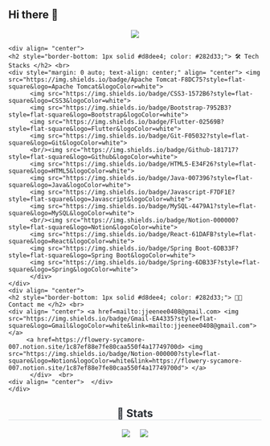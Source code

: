 ## Hi there 👋

<!--
**Kimdohaaa/Kimdohaaa** is a ✨ _special_ ✨ repository because its `README.md` (this file) appears on your GitHub profile.

Here are some ideas to get you started:

- 🔭 I’m currently working on ...
- 🌱 I’m currently learning ...
- 👯 I’m looking to collaborate on ...
- 🤔 I’m looking for help with ...
- 💬 Ask me about ...
- 📫 How to reach me: ...
- 😄 Pronouns: ...
- ⚡ Fun fact: ...
-->
<div align="center">
    <img src="https://capsule-render.vercel.app/api?type=waving&color=203b9b&height=240&text=Welcome%20to%20my%20GitHub!%20%F0%9F%91%8B&animation=blink&fontColor=ffffff&fontSize=50" />
</div>

    <div align= "center">
    <h2 style="border-bottom: 1px solid #d8dee4; color: #282d33;"> 🛠️ Tech Stacks </h2> <br> 
    <div style="margin: 0 auto; text-align: center;" align= "center"> <img src="https://img.shields.io/badge/Apache Tomcat-F8DC75?style=flat-square&logo=Apache Tomcat&logoColor=white">
          <img src="https://img.shields.io/badge/CSS3-1572B6?style=flat-square&logo=CSS3&logoColor=white">
          <img src="https://img.shields.io/badge/Bootstrap-7952B3?style=flat-square&logo=Bootstrap&logoColor=white">
          <img src="https://img.shields.io/badge/Flutter-02569B?style=flat-square&logo=Flutter&logoColor=white">
          <img src="https://img.shields.io/badge/Git-F05032?style=flat-square&logo=Git&logoColor=white">
          <br/><img src="https://img.shields.io/badge/Github-181717?style=flat-square&logo=Github&logoColor=white">
          <img src="https://img.shields.io/badge/HTML5-E34F26?style=flat-square&logo=HTML5&logoColor=white">
          <img src="https://img.shields.io/badge/Java-007396?style=flat-square&logo=Java&logoColor=white">
          <img src="https://img.shields.io/badge/Javascript-F7DF1E?style=flat-square&logo=Javascript&logoColor=white">
          <img src="https://img.shields.io/badge/MySQL-4479A1?style=flat-square&logo=MySQL&logoColor=white">
          <br/><img src="https://img.shields.io/badge/Notion-000000?style=flat-square&logo=Notion&logoColor=white">
          <img src="https://img.shields.io/badge/React-61DAFB?style=flat-square&logo=React&logoColor=white">
          <img src="https://img.shields.io/badge/Spring Boot-6DB33F?style=flat-square&logo=Spring Boot&logoColor=white">
          <img src="https://img.shields.io/badge/Spring-6DB33F?style=flat-square&logo=Spring&logoColor=white">
          </div>
    </div>
    <div align= "center">
    <h2 style="border-bottom: 1px solid #d8dee4; color: #282d33;"> 🧑‍💻 Contact me </h2> <br> 
    <div align= "center"> <a href=mailto:jjeenee0408@gmail.com> <img src="https://img.shields.io/badge/Gmail-EA4335?style=flat-square&logo=Gmail&logoColor=white&link=mailto:jjeenee0408@gmail.com"> </a>
         <a href=https://flowery-sycamore-007.notion.site/1c87ef88e7fe80caa550f4a17749700d> <img src="https://img.shields.io/badge/Notion-000000?style=flat-square&logo=Notion&logoColor=white&link=https://flowery-sycamore-007.notion.site/1c87ef88e7fe80caa550f4a17749700d"> </a>
          </div>  <br> 
    <div align= "center">  </div> 
    </div>
   <div align="center">
    <h2 style="border-bottom: 1px solid #d8dee4; color: #282d33;"> 🏅 Stats </h2>
    <div align="center" style="display: flex; justify-content: center; gap: 20px;">
        <img src="https://github-readme-stats.vercel.app/api?username=Kimdohaaa&bg_color=180,ffffff,00000000&title_color=000000&text_color=000000" />
        <img src="https://github-readme-stats.vercel.app/api/top-langs/?username=Kimdohaaa&layout=compact&bg_color=180,ffffff,00000000&title_color=000000&text_color=000000" />
    </div>
</div>
    
